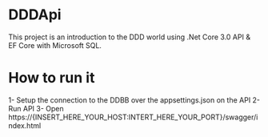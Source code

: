 # DDDApi
This project is an introduction to the DDD world using .Net Core 3.0 API & EF Core with Microsoft SQL.

# How to run it
 1- Setup the connection to the DDBB over the appsettings.json on the API
 2- Run API
 3- Open https://{INSERT_HERE_YOUR_HOST:INTERT_HERE_YOUR_PORT}/swagger/index.html
